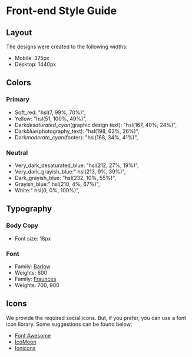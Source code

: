 # Front-end Style Guide

## Layout

The designs were created to the following widths:

- Mobile: 375px
- Desktop: 1440px

## Colors

### Primary

- Soft_red: "hsl(7, 99%, 70%)",
- Yellow: "hsl(51, 100%, 49%)",
- Dark*desaturated_cyan*(graphic design text): "hsl(167, 40%, 24%)",
- Dark*blue*(photography_text): "hsl(198, 62%, 26%)",
- Dark*moderate_cyan*(footer): "hsl(168, 34%, 41%)",

### Neutral

- Very_dark_desaturated_blue: "hsl(212, 27%, 19%)",
- Very_dark_grayish_blue:" hsl(213, 9%, 39%)",
- Dark_grayish_blue: "hsl(232, 10%, 55%)",
- Grayish_blue:" hsl(210, 4%, 67%)",
- White:" hsl(0, 0%, 100%)",

## Typography

### Body Copy

- Font size: 18px

### Font

- Family: [Barlow](https://fonts.google.com/specimen/Barlow)
- Weights: 600
- Family: [Fraunces](https://fonts.google.com/specimen/Fraunces)
- Weights: 700, 900

## Icons

We provide the required social icons. But, if you prefer, you can use a font icon library. Some suggestions can be found below:

- [Font Awesome](https://fontawesome.com)
- [IcoMoon](https://icomoon.io)
- [Ionicons](https://ionicons.com)
